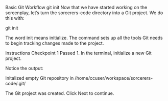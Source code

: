 Basic Git Workflow
git init
Now that we have started working on the screenplay, let’s turn the sorcerers-code directory into a Git project. We do this with:

git init

The word init means initialize. The command sets up all the tools Git needs to begin tracking changes made to the project.

Instructions
Checkpoint 1 Passed
1.
In the terminal, initialize a new Git project.

Notice the output:

Initalized empty Git repository in /home/ccuser/workspace/sorcerers-code/.git/

The Git project was created. Click Next to continue.
